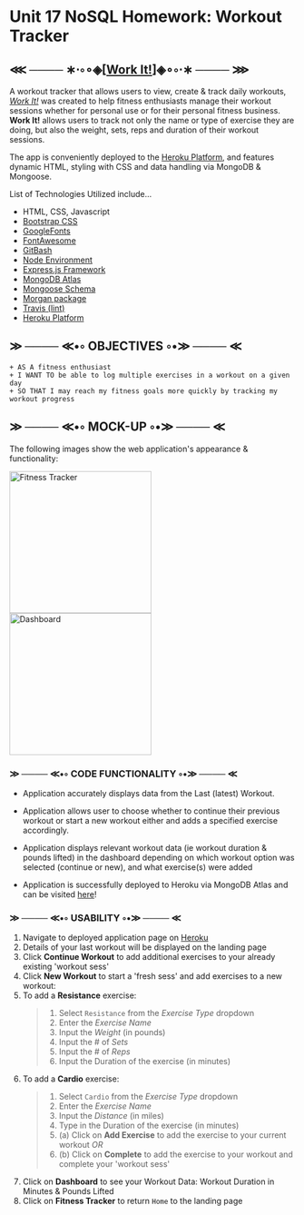 # Unit 17 NoSQL Homework: Workout Tracker

## ⋘ ──── ∗⋅◦∘◈\[[Work It!](https://workit-00.herokuapp.com/)\]◈∘◦⋅∗ ──── ⋙

A workout tracker that allows users to view, create & track daily workouts, _[Work It!](https://workit-00.herokuapp.com/)_ was created to help fitness enthusiasts manage their workout sessions whether for personal use or for their personal fitness business. **Work It!** allows users to track not only the name or type of exercise they are doing, but also the weight, sets, reps and duration of their workout sessions.

The app is conveniently deployed to the [Heroku Platform](https://www.heroku.com/), and features dynamic HTML, styling with CSS and data handling via MongoDB & Mongoose.

List of Technologies Utilized include...

- HTML, CSS, Javascript
- [Bootstrap CSS](https://getbootstrap.com/)
- [GoogleFonts](https://fonts.google.com/)
- [FontAwesome](https://fontawesome.com/)
- [GitBash](https://gitforwindows.org/)
- [Node Environment](https://nodejs.org/en/about/)
- [Express.js Framework](https://expressjs.com/)
- [MongoDB Atlas](https://www.mongodb.com/cloud/atlas)
- [Mongoose Schema](https://mongoosejs.com/)
- [Morgan package](https://www.npmjs.com/package/morgan)
- [Travis (lint)](https://www.mongodb.com/cloud/atlas)
- [Heroku Platform](https://www.heroku.com/)

## ≫ ──── ≪•◦ OBJECTIVES ◦•≫ ──── ≪

```
+ AS A fitness enthusiast
+ I WANT TO be able to log multiple exercises in a workout on a given day
+ SO THAT I may reach my fitness goals more quickly by tracking my workout progress
```

## ≫ ──── ≪•◦ MOCK-UP ◦•≫ ──── ≪

The following images show the web application's appearance & functionality:

<p float="left">
    <img src="/public/img/IMG1.png" alt="Fitness Tracker" width="250" style="margin-right: 10px;" />
    <img src="/public/img/IMG2.png" alt="Dashboard" width="250" style="margin-right: 10px;" />
</p>

### ≫ ──── ≪•◦ CODE FUNCTIONALITY ◦•≫ ──── ≪

- Application accurately displays data from the Last (latest) Workout.

- Application allows user to choose whether to continue their previous workout or start a new workout either and adds a specified exercise accordingly.

- Application displays relevant workout data (ie workout duration & pounds lifted) in the dashboard depending on which workout option was selected (continue or new), and what exercise(s) were added

- Application is successfully deployed to Heroku via MongoDB Atlas and can be visited [here](https://workit-00.herokuapp.com/)!

### ≫ ──── ≪•◦ USABILITY ◦•≫ ──── ≪

1. Navigate to deployed application page on [Heroku](https://workit-00.herokuapp.com/)
2. Details of your last workout will be displayed on the landing page
3. Click **Continue Workout** to add additional exercises to your already existing 'workout sess'
4. Click **New Workout** to start a 'fresh sess' and add exercises to a new workout:
5. To add a **Resistance** exercise:
   > 1. Select `Resistance` from the _Exercise Type_ dropdown
   > 2. Enter the _Exercise Name_
   > 3. Input the _Weight_ (in pounds)
   > 4. Input the # of _Sets_
   > 5. Input the # of _Reps_
   > 6. Input the Duration of the exercise (in minutes)
6. To add a **Cardio** exercise:
   > 1. Select `Cardio` from the _Exercise Type_ dropdown
   > 2. Enter the _Exercise Name_
   > 3. Input the _Distance_ (in miles)
   > 4. Type in the Duration of the exercise (in minutes)
   > 5. (a) Click on **Add Exercise** to add the exercise to your current workout _OR_
   > 6. (b) Click on **Complete** to add the exercise to your workout and complete your 'workout sess'
7. Click on **Dashboard** to see your Workout Data: Workout Duration in Minutes & Pounds Lifted
8. Click on **Fitness Tracker** to return `Home` to the landing page
